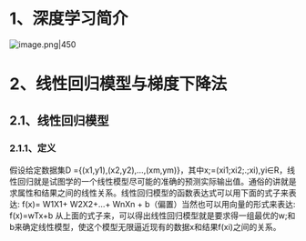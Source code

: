 
# 1、深度学习简介

![image.png|450](https://yancey-note-img.oss-cn-beijing.aliyuncs.com/20250304110137.png)

# 2、线性回归模型与梯度下降法

## 2.1、线性回归模型

### 2.1.1、定义
假设给定数据集D ={(x1,y1),(x2,y2),…,(xm,ym)}，其中x;=(xi1;xi2;.;xi),yi∈R，线性回归就是试图学的一个线性模型尽可能的准确的预测实际输出值。通俗的讲就是求属性和结果之间的线性关系。线性回归模型的函数表达式可以用下面的式子来表达:
f(x)= W1X1+ W2X2+…+ WnXn + b（偏置）当然也可以用向量的形式来表达:
f(x)=wTx+b
从上面的式子来，可以得出线性回归模型就是要求得一组最优的w;和b来确定线性模型，使这个模型无限逼近现有的数据x和结果f(xi)之间的关系。